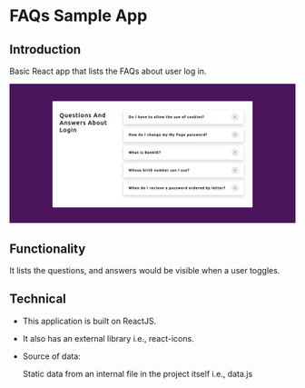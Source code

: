 # FAQs Sample App

## Introduction

Basic React app that lists the FAQs about user log in.

![FAQs Sample App](https://github.com/sudarshan-sh/FAQsSampleApp/blob/main/images/accordion-app.png)

## Functionality

It lists the questions, and answers would be visible when a user toggles.

## Technical

* This application is built on ReactJS.

* It also has an external library i.e., react-icons.

* Source of data:

    Static data from an internal file in the project itself i.e., data.js

